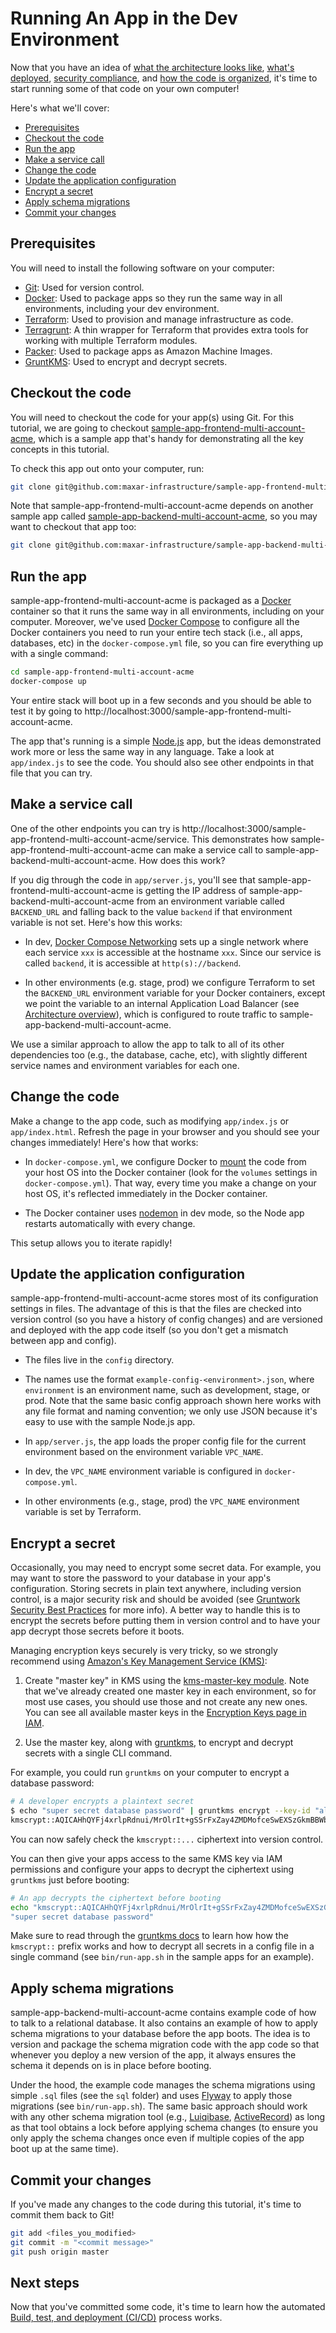 # Running An App in the Dev Environment

Now that you have an idea of [what the architecture looks like](01-architecture-overview.md), [what's
deployed](02-whats-deployed.md), [security compliance](03-security-compliance-compatibility.md), and [how the code is
organized](04-how-code-is-organized.md), it's time to start running some of that code on your own computer!

Here's what we'll cover:

* [Prerequisites](#prerequisites)
* [Checkout the code](#checkout-the-code)
* [Run the app](#run-the-app)
* [Make a service call](#make-a-service-call)
* [Change the code](#change-the-code)
* [Update the application configuration](#update-the-application-configuration)
* [Encrypt a secret](#encrypt-a-secret)
* [Apply schema migrations](#apply-schema-migrations)
* [Commit your changes](#commit-your-changes)




## Prerequisites

You will need to install the following software on your computer:

* [Git](https://git-scm.com/): Used for version control.
* [Docker](http://docker.com/): Used to package apps so they run the same way in all environments, including your dev 
  environment.
* [Terraform](https://www.terraform.io/): Used to provision and manage infrastructure as code.
* [Terragrunt](https://github.com/maxar-infrastructure/terragrunt): A thin wrapper for Terraform that provides extra tools for 
  working with multiple Terraform modules.
* [Packer](https://www.packer.io/): Used to package apps as Amazon Machine Images.
* [GruntKMS](https://github.com/maxar-infrastructure/gruntkms): Used to encrypt and decrypt secrets.




## Checkout the code

You will need to checkout the code for your app(s) using Git. For this tutorial, we are going to checkout 
[sample-app-frontend-multi-account-acme](https://github.com/maxar-infrastructure/sample-app-frontend-multi-account-acme), which is a sample app that's handy for 
demonstrating all the key concepts in this tutorial. 

To check this app out onto your computer, run:

```bash
git clone git@github.com:maxar-infrastructure/sample-app-frontend-multi-account-acme.git
```

Note that sample-app-frontend-multi-account-acme depends on another sample app called [sample-app-backend-multi-account-acme](https://github.com/maxar-infrastructure/sample-app-backend-multi-account-acme), 
so you may want to checkout that app too:

```bash
git clone git@github.com:maxar-infrastructure/sample-app-backend-multi-account-acme.git
```




## Run the app

sample-app-frontend-multi-account-acme is packaged as a [Docker](http://docker.com/) container so that it runs the same way in all 
environments, including on your computer. Moreover, we've used [Docker Compose](https://docs.docker.com/compose/) to
configure all the Docker containers you need to run your entire tech stack (i.e., all apps, databases, etc) in the
`docker-compose.yml` file, so you can fire everything up with a single command:

```bash
cd sample-app-frontend-multi-account-acme
docker-compose up
```

Your entire stack will boot up in a few seconds and you should be able to test it by going to 
http://localhost:3000/sample-app-frontend-multi-account-acme. 

The app that's running is a simple [Node.js](https://nodejs.org/en/) app, but the ideas demonstrated work more or less
the same way in any language. Take a look at `app/index.js` to see the code. You should also see other endpoints in
that file that you can try.




## Make a service call

One of the other endpoints you can try is http://localhost:3000/sample-app-frontend-multi-account-acme/service.
This demonstrates how sample-app-frontend-multi-account-acme can make a service call to sample-app-backend-multi-account-acme. How does this work? 

If you dig through the code in `app/server.js`, you'll see that sample-app-frontend-multi-account-acme is getting the IP address of 
sample-app-backend-multi-account-acme from an environment variable called `BACKEND_URL` and falling back to the value `backend` if that
environment variable is not set. Here's how this works:

* In dev, [Docker Compose Networking](https://docs.docker.com/compose/networking/) sets up a single network where each
  service `xxx` is accessible at the hostname `xxx`. Since our service is called `backend`, it is accessible at
  `http(s)://backend`. 
  
* In other environments (e.g. stage, prod) we configure Terraform to set the `BACKEND_URL` environment variable for 
  your Docker containers, except we point the variable to an internal Application Load Balancer (see 
  [Architecture overview](01-architecture-overview.md)), which is configured to route traffic to sample-app-backend-multi-account-acme. 

We use a similar approach to allow the app to talk to all of its other dependencies too (e.g., the database, cache, 
etc), with slightly different service names and environment variables for each one.




## Change the code

Make a change to the app code, such as modifying `app/index.js` or `app/index.html`.
Refresh the page in your browser and you should see your changes immediately! Here's how that works:

* In `docker-compose.yml`, we configure Docker to [mount](https://docs.docker.com/engine/tutorials/dockervolumes/#mount-a-host-directory-as-a-data-volume) 
  the code from your host OS into the Docker container (look for the `volumes` settings in `docker-compose.yml`). That
  way, every time you make a change on your host OS, it's reflected immediately in the Docker container.
  
* The Docker container uses [nodemon](https://github.com/remy/nodemon) in dev mode, so the Node app restarts 
  automatically with every change. 
  
This setup allows you to iterate rapidly!




## Update the application configuration

sample-app-frontend-multi-account-acme stores most of its configuration settings in files. The advantage of this is that the files are 
checked into version control (so you have a history of config changes) and are versioned and deployed with the app code 
itself (so you don't get a mismatch between app and config). 

* The files live in the `config` directory. 

* The names use the format `example-config-<environment>.json`, where `environment` is an environment name, such as 
  development, stage, or prod. Note that the same basic config approach shown here works with any file format and 
  naming convention; we only use JSON because it's easy to use with the sample Node.js app.

* In `app/server.js`, the app loads the proper config file for the current environment based on the environment 
  variable `VPC_NAME`.
  
* In dev, the `VPC_NAME` environment variable is configured in `docker-compose.yml`.

* In other environments (e.g., stage, prod) the `VPC_NAME` environment variable is set by Terraform.




## Encrypt a secret

Occasionally, you may need to encrypt some secret data. For example, you may want to store the password to your 
database in your app's configuration. Storing secrets in plain text anywhere, including version control, is a major 
security risk and should be avoided (see [Gruntwork Security Best Practices](https://docs.google.com/document/d/e/2PACX-1vTikva7hXPd2h1SSglJWhlW8W6qhMlZUxl0qQ9rUJ0OX22CQNeM-91w4lStRk9u2zQIn6lPejUbe-dl/pub)
for more info). A better way to handle this is to encrypt the secrets before putting them in version control and to 
have your app decrypt those secrets before it boots.
  
Managing encryption keys securely is very tricky, so we strongly recommend using [Amazon's Key Management Service 
(KMS)](https://aws.amazon.com/kms/): 

1. Create "master key" in KMS using the [kms-master-key 
   module](https://github.com/maxar-infrastructure/module-security/tree/master/modules/kms-master-key). Note that we've already 
   created one master key in each environment, so for most use cases, you should use those and not create any new ones. 
   You can see all available master keys in the [Encryption Keys page in 
   IAM](https://console.aws.amazon.com/iam/home?region=us-east-1#/encryptionKeys/us-east-1). 

1. Use the master key, along with [gruntkms](https://github.com/maxar-infrastructure/gruntkms), to encrypt and decrypt secrets 
   with a single CLI command.
 
For example, you could run `gruntkms` on your computer to encrypt a database password:
 
```bash
# A developer encrypts a plaintext secret
$ echo "super secret database password" | gruntkms encrypt --key-id "alias/cmk-stage" --aws-region "us-east-1"
kmscrypt::AQICAHhQYFj4xrlpRdnui/MrOlrIt+gSSrFxZay4ZMDMofceSwEXSzGkmBBWbG6==
```
 
You can now safely check the `kmscrypt::...` ciphertext into version control.

You can then give your apps access to the same KMS key via IAM permissions and configure your apps to decrypt the 
ciphertext using `gruntkms` just before booting:

```bash
# An app decrypts the ciphertext before booting
echo "kmscrypt::AQICAHhQYFj4xrlpRdnui/MrOlrIt+gSSrFxZay4ZMDMofceSwEXSzGkmBBWbG6==" | gruntkms decrypt --aws-region "us-east-1"
"super secret database password" 
```

Make sure to read through the [gruntkms docs](https://github.com/maxar-infrastructure/gruntkms) to learn how how the `kmscrypt::` 
prefix works and how to decrypt all secrets in a config file in a single command (see `bin/run-app.sh` in the sample 
apps for an example).






## Apply schema migrations

sample-app-backend-multi-account-acme contains example code of how to talk to a relational database. It also contains an example of how
to apply schema migrations to your database before the app boots. The idea is to version and package the schema 
migration code with the app code so that whenever you deploy a new version of the app, it always ensures the schema it
depends on is in place before booting.

Under the hood, the example code manages the schema migrations using simple `.sql` files (see the `sql` folder) and 
uses [Flyway](https://flywaydb.org/) to apply those migrations (see `bin/run-app.sh`). The same basic approach should
work with any other schema migration tool (e.g., [Luiqibase](http://www.liquibase.org/), 
[ActiveRecord](http://edgeguides.rubyonrails.org/active_record_migrations.html)) as long as that tool obtains a lock 
before applying schema changes (to ensure you only apply the schema changes once even if multiple copies of the app
boot up at the same time).




## Commit your changes

If you've made any changes to the code during this tutorial, it's time to commit them back to Git!

```bash
git add <files_you_modified>
git commit -m "<commit message>"
git push origin master
```


## Next steps

Now that you've committed some code, it's time to learn how the automated [Build, test, and deployment
(CI/CD)](06-ci-cd.md) process works.
